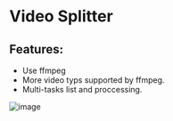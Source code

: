 # Video Splitter

## Features:
- Use ffmpeg
- More video typs supported by ffmpeg.
- Multi-tasks list and proccessing.

![image](https://user-images.githubusercontent.com/22269642/154850751-5984df50-fe01-4381-a643-4fb0d332f4e5.png)
